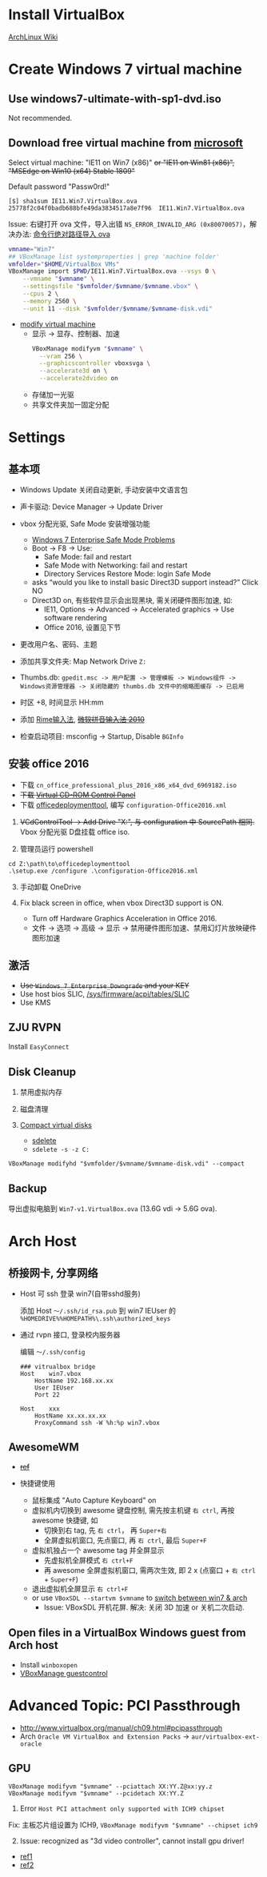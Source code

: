 # Install VirtualBox

[ArchLinux Wiki](https://wiki.archlinux.org/index.php/VirtualBox#Installation_steps_for_Arch_Linux_hosts)

# Create Windows 7 virtual machine

## Use windows7-ultimate-with-sp1-dvd.iso

Not recommended.

## Download free virtual machine from [microsoft](https://developer.microsoft.com/en-us/microsoft-edge/tools/vms/)

Select virtual machine: "IE11 on Win7 (x86)" ~~or "IE11 on Win81 (x86)", "MSEdge on Win10 (x64) Stable 1809"~~

Default password "Passw0rd!"

```
[$] sha1sum IE11.Win7.VirtualBox.ova
25778f2c04f0badb688bfe49da3834517a8e7f96  IE11.Win7.VirtualBox.ova
```

Issue: 右键打开 ova 文件，导入出错 `NS_ERROR_INVALID_ARG (0x80070057)`，解决办法:
[命令行绝对路径导入 ova](https://www.cnblogs.com/cocowool/archive/2009/09/23/1572852.html)

```bash
vmname="Win7"
## VBoxManage list systemproperties | grep 'machine folder'
vmfolder="$HOME/VirtualBox VMs"
VBoxManage import $PWD/IE11.Win7.VirtualBox.ova --vsys 0 \
    --vmname "$vmname" \
    --settingsfile "$vmfolder/$vmname/$vmname.vbox" \
    --cpus 2 \
    --memory 2560 \
    --unit 11 --disk "$vmfolder/$vmname/$vmname-disk.vdi"
```

* [modify virtual machine](https://docs.oracle.com/cd/E97728_01/E97727/html/vboxmanage-modifyvm.html)
    - 显示 -> 显存、控制器、加速
      ```bash
      VBoxManage modifyvm "$vmname" \
        --vram 256 \
        --graphicscontroller vboxsvga \
        --accelerate3d on \
        --accelerate2dvideo on
      ```
    - 存储加一光驱
    - 共享文件夹加一固定分配 


# Settings

## 基本项

* Windows Update 关闭自动更新, 手动安装中文语言包

* 声卡驱动: Device Manager -> Update Driver

* vbox 分配光驱, Safe Mode 安装增强功能
    - [Windows 7 Enterprise Safe Mode Problems](https://social.technet.microsoft.com/Forums/windows/en-US/ef0e41cb-955b-4a29-9318-2c56a198d746/windows-7-enterprise-safe-mode-problems?forum=w7itproperf)
    - Boot -> F8 -> Use:
        + Safe Mode: fail and restart
        + Safe Mode with Networking: fail and restart
        + Directory Services Restore Mode: login Safe Mode
    - asks “would you like to install basic Direct3D support instead?” Click NO
    - Direct3D on, 有些软件显示会出现黑块, 需关闭硬件图形加速, 如:
        + IE11, Options -> Advanced -> Accelerated graphics -> Use software rendering
        + Office 2016, 设置见下节

* 更改用户名、密码、主题

* 添加共享文件夹: Map Network Drive `Z:`

* Thumbs.db: `gpedit.msc -> 用户配置 -> 管理模板 -> Windows组件 -> Windows资源管理器 -> 关闭隐藏的 thumbs.db 文件中的缩略图缓存 -> 已启用`

* 时区 +8, 时间显示 HH:mm

* 添加 [Rime输入法](https://rime.im), ~~[微软拼音输入法 2010](https://www.microsoft.com/zh-cn/download/details.aspx?id=28969)~~

* 检查启动项目: msconfig -> Startup, Disable `BGInfo`

## 安装 office 2016

* 下载 `cn_office_professional_plus_2016_x86_x64_dvd_6969182.iso`
* ~~下载 [Virtual CD-ROM Control Panel](https://www.microsoft.com/en-us/download/details.aspx?id=38780)~~
* 下载 [officedeploymenttool](https://docs.microsoft.com/zh-cn/deployoffice/overview-of-the-office-2016-deployment-tool), 编写 `configuration-Office2016.xml`

1. ~~VCdControlTool -> Add Drive "X:", 与 configuration 中 SourcePath 相同.~~
   Vbox 分配光驱 D盘挂载 office iso.

2. 管理员运行 powershell

```
cd Z:\path\to\officedeploymenttool
.\setup.exe /configure .\configuration-Office2016.xml
```

3. 手动卸载 OneDrive

4. Fix black screen in office, when vbox Direct3D support is ON.
    - Turn off Hardware Graphics Acceleration in Office 2016.
    - 文件 -> 选项 -> 高级 -> 显示 -> 禁用硬件图形加速、禁用幻灯片放映硬件图形加速

## 激活

* ~~Use `Windows_7_Enterprise_Downgrade` and your KEY~~
* Use host bios SLIC, [/sys/firmware/acpi/tables/SLIC](https://www.virtualbox.org/ticket/9231)
* Use KMS

## ZJU RVPN

Install `EasyConnect`


## Disk Cleanup

1. 禁用虚拟内存

2. 磁盘清理

3. [Compact virtual disks](https://wiki.archlinux.org/index.php/VirtualBox#Compact_virtual_disks)
   * [sdelete](https://docs.microsoft.com/zh-cn/sysinternals/downloads/sdelete)
   * `sdelete -s -z C:`

```
VBoxManage modifyhd "$vmfolder/$vmname/$vmname-disk.vdi" --compact
```

## Backup

导出虚拟电脑到 `Win7-v1.VirtualBox.ova` (13.6G vdi -> 5.6G ova).


# Arch Host

## 桥接网卡, 分享网络

* Host 可 ssh 登录 win7(自带sshd服务)

  添加 Host `～/.ssh/id_rsa.pub` 到 win7 IEUser 的 `%HOMEDRIVE%%HOMEPATH%\.ssh\authorized_keys`

* 通过 rvpn 接口, 登录校内服务器

  编辑 `～/.ssh/config`
  ```
  ### vitrualbox bridge
  Host    win7.vbox
      HostName 192.168.xx.xx
      User IEUser
      Port 22
  
  Host    xxx
      HostName xx.xx.xx.xx
      ProxyCommand ssh -W %h:%p win7.vbox
  ```

## AwesomeWM

* ~~[ref](http://kissmyarch.blogspot.com/2012/01/hiding-menu-and-statusbar-of-virtualbox.html)~~

* 快捷键使用
    - 鼠标集成 "Auto Capture Keyboard" on
    - 虚拟机内切换到 awesome 键盘控制, 需先按主机键 `右 ctrl`, 再按 awesome 快捷键, 如
        + 切换到右 tag, 先 `右 ctrl`， 再 `Super+右`
        + 全屏虚拟机窗口, 先点窗口, 再 `右 ctrl`, 最后 `Super+F`
    - 虚拟机独占一个 awesome tag 并全屏显示
        + 先虚拟机全屏模式 `右 ctrl+F`
        + 再 awesome 全屏虚拟机窗口, 需两次生效, 即 2 x (点窗口 + `右 ctrl` + `Super+F`)
    - 退出虚拟机全屏显示 `右 ctrl+F`
    - or use `VBoxSDL --startvm $vmname` to [switch between win7 & arch](https://bbs.archlinux.org/viewtopic.php?id=165822)
        + Issue: VBoxSDL 开机花屏. 解决: 关闭 3D 加速 or 关机二次启动.

## Open files in a VirtualBox Windows guest from Arch host

* Install `winboxopen`
* [VBoxManage guestcontrol](https://www.virtualbox.org/manual/ch08.html#vboxmanage-guestcontrol)

# Advanced Topic: PCI Passthrough

* http://www.virtualbox.org/manual/ch09.html#pcipassthrough
* Arch `Oracle VM VirtualBox and Extension Packs` -> `aur/virtualbox-ext-oracle`

## GPU

```
VBoxManage modifyvm "$vmname" --pciattach XX:YY.Z@xx:yy.z
VBoxManage modifyvm "$vmname" --pcidetach XX:YY.Z
```

1. Error `Host PCI attachment only supported with ICH9 chipset`

Fix: 主板芯片组设置为 ICH9, `VBoxManage modifyvm "$vmname" --chipset ich9`

2. Issue: recognized as "3d video controller", cannot install gpu driver!

* [ref1](https://www.reddit.com/r/linuxquestions/comments/5k3q7s/qemu_gpu_passthrough_not_recognized_by_windows/)
* [ref2](https://wiki.archlinux.org/index.php/PCI_passthrough_via_OVMF#%22Error_43:_Driver_failed_to_load%22_on_Nvidia_GPUs_passed_to_Windows_VMs)
